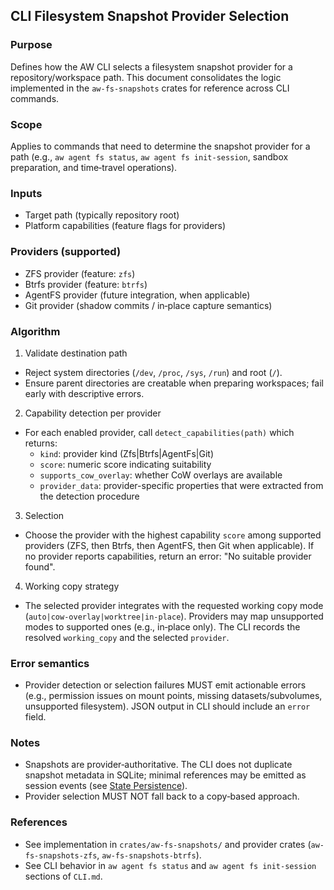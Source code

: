 ## CLI Filesystem Snapshot Provider Selection

### Purpose

Defines how the AW CLI selects a filesystem snapshot provider for a repository/workspace path. This document consolidates the logic implemented in the `aw-fs-snapshots` crates for reference across CLI commands.

### Scope

Applies to commands that need to determine the snapshot provider for a path (e.g., `aw agent fs status`, `aw agent fs init-session`, sandbox preparation, and time‑travel operations).

### Inputs

- Target path (typically repository root)
- Platform capabilities (feature flags for providers)

### Providers (supported)

- ZFS provider (feature: `zfs`)
- Btrfs provider (feature: `btrfs`)
- AgentFS provider (future integration, when applicable)
- Git provider (shadow commits / in‑place capture semantics)

### Algorithm

1. Validate destination path

- Reject system directories (`/dev`, `/proc`, `/sys`, `/run`) and root (`/`).
- Ensure parent directories are creatable when preparing workspaces; fail early with descriptive errors.

2. Capability detection per provider

- For each enabled provider, call `detect_capabilities(path)` which returns:
  - `kind`: provider kind (Zfs|Btrfs|AgentFs|Git)
  - `score`: numeric score indicating suitability
  - `supports_cow_overlay`: whether CoW overlays are available
  - `provider_data`: provider-specific properties that were extracted from the detection procedure

3. Selection

- Choose the provider with the highest capability `score` among supported providers (ZFS, then Btrfs, then AgentFS, then Git when applicable). If no provider reports capabilities, return an error: "No suitable provider found".

4. Working copy strategy

- The selected provider integrates with the requested working copy mode (`auto|cow-overlay|worktree|in-place`). Providers may map unsupported modes to supported ones (e.g., in‑place only). The CLI records the resolved `working_copy` and the selected `provider`.

### Error semantics

- Provider detection or selection failures MUST emit actionable errors (e.g., permission issues on mount points, missing datasets/subvolumes, unsupported filesystem). JSON output in CLI should include an `error` field.

### Notes

- Snapshots are provider‑authoritative. The CLI does not duplicate snapshot metadata in SQLite; minimal references may be emitted as session events (see [State Persistence](State-Persistence.md)).
- Provider selection MUST NOT fall back to a copy‑based approach.

### References

- See implementation in `crates/aw-fs-snapshots/` and provider crates (`aw-fs-snapshots-zfs`, `aw-fs-snapshots-btrfs`).
- See CLI behavior in `aw agent fs status` and `aw agent fs init-session` sections of `CLI.md`.
